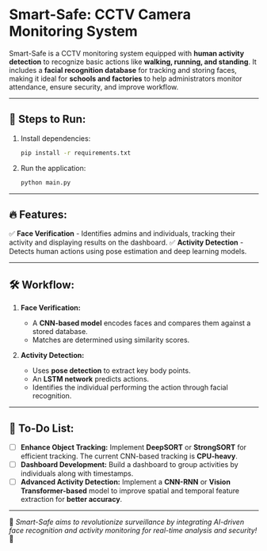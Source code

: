 # **Smart-Safe: CCTV Camera Monitoring System**

Smart-Safe is a CCTV monitoring system equipped with **human activity detection** to recognize basic actions like **walking, running, and standing**. It includes a **facial recognition database** for tracking and storing faces, making it ideal for **schools and factories** to help administrators monitor attendance, ensure security, and improve workflow.

---

## 🚀 Steps to Run:

1. Install dependencies:
   ```sh
   pip install -r requirements.txt
   ```
2. Run the application:
   ```sh
   python main.py
   ```

---

## 🔥 Features:

✅ **Face Verification** - Identifies admins and individuals, tracking their activity and displaying results on the dashboard.
✅ **Activity Detection** - Detects human actions using pose estimation and deep learning models.

---

## 🛠 Workflow:

1. **Face Verification:**
   - A **CNN-based model** encodes faces and compares them against a stored database.
   - Matches are determined using similarity scores.

2. **Activity Detection:**
   - Uses **pose detection** to extract key body points.
   - An **LSTM network** predicts actions.
   - Identifies the individual performing the action through facial recognition.

---

## 📌 To-Do List:

- [ ] **Enhance Object Tracking:** Implement **DeepSORT** or **StrongSORT** for efficient tracking. The current CNN-based tracking is **CPU-heavy**.
- [ ] **Dashboard Development:** Build a dashboard to group activities by individuals along with timestamps.
- [ ] **Advanced Activity Detection:** Implement a **CNN-RNN** or **Vision Transformer-based** model to improve spatial and temporal feature extraction for **better accuracy**.

---

🎯 *Smart-Safe aims to revolutionize surveillance by integrating AI-driven face recognition and activity monitoring for real-time analysis and security!* 🚀
